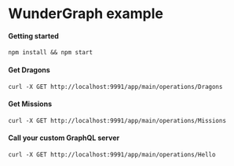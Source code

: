 # WunderGraph example

#### Getting started
```shell
npm install && npm start
```

#### Get Dragons
```shell
curl -X GET http://localhost:9991/app/main/operations/Dragons
```

#### Get Missions
```shell
curl -X GET http://localhost:9991/app/main/operations/Missions
```

#### Call your custom GraphQL server
```shell
curl -X GET http://localhost:9991/app/main/operations/Hello
```
